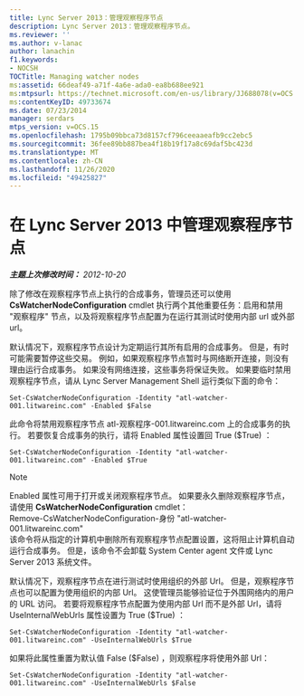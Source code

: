```yaml
---
title: Lync Server 2013：管理观察程序节点
description: Lync Server 2013：管理观察程序节点。
ms.reviewer: ''
ms.author: v-lanac
author: lanachin
f1.keywords:
- NOCSH
TOCTitle: Managing watcher nodes
ms:assetid: 66deaf49-a71f-4a6e-ada0-ea8b688ee921
ms:mtpsurl: https://technet.microsoft.com/en-us/library/JJ688078(v=OCS.15)
ms:contentKeyID: 49733674
ms.date: 07/23/2014
manager: serdars
mtps_version: v=OCS.15
ms.openlocfilehash: 1795b09bbca73d8157cf796ceeaaeafb9cc2ebc5
ms.sourcegitcommit: 36fee89bb887bea4f18b19f17a8c69daf5bc423d
ms.translationtype: MT
ms.contentlocale: zh-CN
ms.lasthandoff: 11/26/2020
ms.locfileid: "49425827"
---
```

# <a name="managing-watcher-nodes-in-lync-server-2013"></a>在 Lync Server 2013 中管理观察程序节点

<div data-xmlns="http://www.w3.org/1999/xhtml">

<div class="topic" data-xmlns="http://www.w3.org/1999/xhtml" data-msxsl="urn:schemas-microsoft-com:xslt" data-cs="https://msdn.microsoft.com/">

<div data-asp="https://msdn2.microsoft.com/asp">



</div>

<div id="mainSection">

<div id="mainBody">

<span> </span>

_**主题上次修改时间：** 2012-10-20_

除了修改在观察程序节点上执行的合成事务，管理员还可以使用 **CsWatcherNodeConfiguration** cmdlet 执行两个其他重要任务：启用和禁用 "观察程序" 节点，以及将观察程序节点配置为在运行其测试时使用内部 url 或外部 url。

默认情况下，观察程序节点设计为定期运行其所有启用的合成事务。 但是，有时可能需要暂停这些交易。 例如，如果观察程序节点暂时与网络断开连接，则没有理由运行合成事务。 如果没有网络连接，这些事务将保证失败。 如果要临时禁用观察程序节点，请从 Lync Server Management Shell 运行类似下面的命令：

    Set-CsWatcherNodeConfiguration -Identity "atl-watcher-001.litwareinc.com" -Enabled $False

此命令将禁用观察程序节点 atl-观察程序-001.litwareinc.com 上的合成事务的执行。 若要恢复合成事务的执行，请将 Enabled 属性设置回 True ($True) ：

    Set-CsWatcherNodeConfiguration -Identity "atl-watcher-001.litwareinc.com" -Enabled $True

<div>


> [!NOTE]  
> Enabled 属性可用于打开或关闭观察程序节点。 如果要永久删除观察程序节点，请使用 <STRONG>CsWatcherNodeConfiguration</STRONG> cmdlet：<BR>Remove-CsWatcherNodeConfiguration-身份 "atl-watcher-001.litwareinc.com"<BR>该命令将从指定的计算机中删除所有观察程序节点配置设置，这将阻止计算机自动运行合成事务。 但是，该命令不会卸载 System Center agent 文件或 Lync Server 2013 系统文件。



</div>

默认情况下，观察程序节点在进行测试时使用组织的外部 Url。 但是，观察程序节点也可以配置为使用组织的内部 Url。 这使管理员能够验证位于外围网络内的用户的 URL 访问。 若要将观察程序节点配置为使用内部 Url 而不是外部 Url，请将 UseInternalWebUrls 属性设置为 True ($True) ：

    Set-CsWatcherNodeConfiguration -Identity "atl-watcher-001.litwareinc.com" -UseInternalWebUrls $True

如果将此属性重置为默认值 False ($False) ，则观察程序将使用外部 Url：

    Set-CsWatcherNodeConfiguration -Identity "atl-watcher-001.litwareinc.com" -UseInternalWebUrls $False

</div>

<span> </span>

</div>

</div>

</div>

